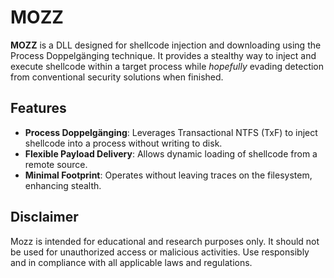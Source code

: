 # MOZZ

**MOZZ** is a DLL designed for shellcode injection and downloading using the Process Doppelgänging
technique. It provides a stealthy way to inject and execute shellcode within a target process 
while *hopefully* evading detection from conventional security solutions when finished.

## Features
- **Process Doppelgänging**: Leverages Transactional NTFS (TxF) to inject shellcode into a process without writing to disk.
- **Flexible Payload Delivery**: Allows dynamic loading of shellcode from a remote source.
- **Minimal Footprint**: Operates without leaving traces on the filesystem, enhancing stealth.

## Disclaimer
Mozz is intended for educational and research purposes only. It should not be used for 
unauthorized access or malicious activities. Use responsibly and in compliance with all 
applicable laws and regulations.